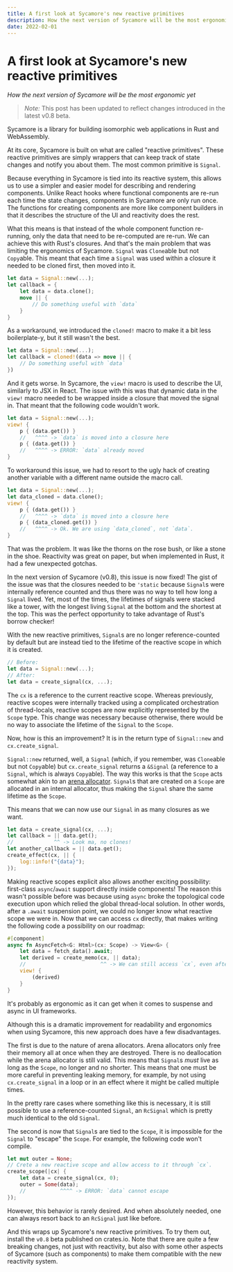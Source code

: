 ```yaml
---
title: A first look at Sycamore's new reactive primitives
description: How the next version of Sycamore will be the most ergonomic yet.
date: 2022-02-01
---
```


# A first look at Sycamore's new reactive primitives

_How the next version of Sycamore will be the most ergonomic yet_

> _Note:_ This post has been updated to reflect changes introduced in the latest
> v0.8 beta.

Sycamore is a library for building isomorphic web applications in Rust and
WebAssembly.

At its core, Sycamore is built on what are called "reactive primitives". These
reactive primitives are simply wrappers that can keep track of state changes and
notify you about them. The most common primitive is `Signal`.

Because everything in Sycamore is tied into its reactive system, this allows us
to use a simpler and easier model for describing and rendering components.
Unlike React hooks where functional components are re-run each time the state
changes, components in Sycamore are only run once. The functions for creating
components are more like component builders in that it describes the structure
of the UI and reactivity does the rest.

What this means is that instead of the whole component function re-running, only
the data that need to be re-computed are re-run. We can achieve this with Rust's
closures. And that's the main problem that was limiting the ergonomics of
Sycamore. `Signal` was `Clone`able but not `Copy`able. This meant that each time
a `Signal` was used within a closure it needed to be cloned first, then moved
into it.

```rust
let data = Signal::new(...);
let callback = {
    let data = data.clone();
    move || {
        // Do something useful with `data`
    }
}
```

As a workaround, we introduced the `cloned!` macro to make it a bit less
boilerplate-y, but it still wasn't the best.

```rust
let data = Signal::new(...);
let callback = cloned!(data => move || {
    // Do something useful with `data`
})
```

And it gets worse. In Sycamore, the `view!` macro is used to describe the UI,
similarly to JSX in React. The issue with this was that dynamic data in the
`view!` macro needed to be wrapped inside a closure that moved the signal in.
That meant that the following code wouldn't work.

```rust
let data = Signal::new(...);
view! {
    p { (data.get()) }
    //   ^^^^ -> `data` is moved into a closure here
    p { (data.get()) }
    //   ^^^^ -> ERROR: `data` already moved
}
```

To workaround this issue, we had to resort to the ugly hack of creating another
variable with a different name outside the macro call.

```rust
let data = Signal::new(...);
let data_cloned = data.clone();
view! {
    p { (data.get()) }
    //   ^^^^ -> `data` is moved into a closure here
    p { (data_cloned.get()) }
    //   ^^^^ -> Ok. We are using `data_cloned`, not `data`.
}
```

That was the problem. It was like the thorns on the rose bush, or like a stone
in the shoe. Reactivity was great on paper, but when implemented in Rust, it had
a few unexpected gotchas.

In the next version of Sycamore (v0.8), this issue is now fixed! The gist of the
issue was that the closures needed to be `'static` because `Signal`s were
internally reference counted and thus there was no way to tell how long a
`Signal` lived. Yet, most of the times, the lifetimes of signals were stacked
like a tower, with the longest living `Signal` at the bottom and the shortest at
the top. This was the perfect opportunity to take advantage of Rust's borrow
checker!

With the new reactive primitives, `Signal`s are no longer reference-counted by
default but are instead tied to the lifetime of the reactive scope in which it
is created.

```rust
// Before:
let data = Signal::new(...);
// After:
let data = create_signal(cx, ...);
```

The `cx` is a reference to the current reactive scope. Whereas previously,
reactive scopes were internally tracked using a complicated orchestration of
thread-locals, reactive scopes are now explicitly represented by the `Scope`
type. This change was necessary because otherwise, there would be no way to
associate the lifetime of the `Signal` to the `Scope`.

Now, how is this an improvement? It is in the return type of `Signal::new` and
`cx.create_signal`.

`Signal::new` returned, well, a `Signal` (which, if you remember, was
`Clone`able but not `Copy`able) but `cx.create_signal` returns a `&Signal` (a
reference to a `Signal`, which is always `Copy`able). The way this works is that
the `Scope` acts somewhat akin to an
[arena allocator](https://en.wikipedia.org/wiki/Region-based_memory_management).
`Signal`s that are created on a `Scope` are allocated in an internal allocator,
thus making the `Signal` share the same lifetime as the `Scope`.

This means that we can now use our `Signal` in as many closures as we want.

```rust
let data = create_signal(cx, ...);
let callback = || data.get();
//             ^^ -> Look ma, no clones!
let another_callback = || data.get();
create_effect(cx, || {
    log::info!("{data}");
});
```

Making reactive scopes explicit also allows another exciting possibility:
first-class `async`/`await` support directly inside components! The reason this
wasn't possible before was because using `async` broke the topological code
execution upon which relied the global thread-local solution. In other words,
after a `.await` suspension point, we could no longer know what reactive scope
we were in. Now that we can access `cx` directly, that makes writing the
following code a possibility on our roadmap:

```rust
#[component]
async fn AsyncFetch<G: Html>(cx: Scope) -> View<G> {
    let data = fetch_data().await;
    let derived = create_memo(cx, || data);
    //                        ^^ -> We can still access `cx`, even after the `.await` suspension point.
    view! {
        (derived)
    }
}
```

It's probably as ergonomic as it can get when it comes to suspense and async in
UI frameworks.

Although this is a dramatic improvement for readability and ergonomics when
using Sycamore, this new approach does have a few disadvantages.

The first is due to the nature of arena allocators. Arena allocators only free
their memory all at once when they are destroyed. There is no deallocation while
the arena allocator is still valid. This means that `Signal`s _must_ live as
long as the `Scope`, no longer and no shorter. This means that one must be more
careful in preventing leaking memory, for example, by not using
`cx.create_signal` in a loop or in an effect where it might be called multiple
times.

In the pretty rare cases where something like this is necessary, it is still
possible to use a reference-counted `Signal`, an `RcSignal` which is pretty much
identical to the old `Signal`.

The second is now that `Signal`s are tied to the `Scope`, it is impossible for
the `Signal` to "escape" the `Scope`. For example, the following code won't
compile.

```rust
let mut outer = None;
// Crete a new reactive scope and allow access to it through `cx`.
create_scope(|cx| {
    let data = create_signal(cx, 0);
    outer = Some(data);
    //           ^^^^ -> ERROR: `data` cannot escape
});
```

However, this behavior is rarely desired. And when absolutely needed, one can
always resort back to an `RcSignal` just like before.

And this wraps up Sycamore's new reactive primitives. To try them out, install
the `v0.8` beta published on crates.io. Note that there are quite a few breaking
changes, not just with reactivity, but also with some other aspects of Sycamore
(such as components) to make them compatible with the new reactivity system.
